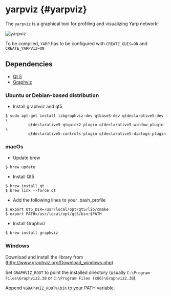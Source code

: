 yarpviz                                           {#yarpviz}
=======

The `yarpviz` is a graphical tool for profiling and visualizing Yarp network! 

![yarpviz](/images/yarpviz.png)


To be compiled, `YARP` has to be configured with `CREATE_GUIS=ON` and `CREATE_YARPVIZ=ON`

Dependencies
------------
* [Qt 5](https://www.qt.io/download/)
* [Graphviz](http://www.graphviz.org/)
 
### Ubuntu or Debian-based distribution

* Install graphviz and qt5 
```
$ sudo apt-get install libgraphviz-dev qtbase5-dev qtdeclarative5-dev \
          qtdeclarative5-qtquick2-plugin qtdeclarative5-window-plugin \
          qtdeclarative5-controls-plugin qtdeclarative5-dialogs-plugin
```

### macOs

* Update brew  
```
$ brew update
```

* Install Qt5
```
$ brew install qt
$ brew link --force qt
```

* Add the following lines to your .bash_profile
```
$ export Qt5_DIR=/usr/local/opt/qt5/lib/cmake
$ export PATH=/usr/local/opt/qt5/bin:$PATH
```

* Install Graphviz
```
$ brew install graphviz
```

### Windows

Download and install the library from (http://www.graphviz.org/Download_windows.php).

Set `GRAPHVIZ_ROOT` to point the installed directory (usually `C:\Program Files\Graphviz2.38` or `C:\Program Files (x86)\Graphviz2.38`).

Append `%GRAPHVIZ_ROOT%\bin` to your PATH variable.




